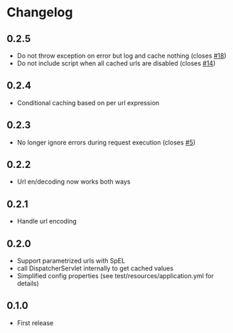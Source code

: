 # Changelog

## 0.2.5
- Do not throw exception on error but log and cache nothing (closes [#18](https://github.com/lukashinsch/spring-angular-cache-preloader/issues/18))
- Do not include script when all cached urls are disabled (closes [#14](https://github.com/lukashinsch/spring-angular-cache-preloader/issues/14))

## 0.2.4
- Conditional caching based on per url expression

## 0.2.3
- No longer ignore errors during request execution (closes [#5](https://github.com/lukashinsch/spring-angular-cache-preloader/issues/5))

## 0.2.2
- Url en/decoding now works both ways

## 0.2.1
- Handle url encoding

## 0.2.0
- Support parametrized urls with SpEL
- call DispatcherServlet internally to get cached values
- Simplified config properties (see test/resources/application.yml for details)

## 0.1.0
- First release